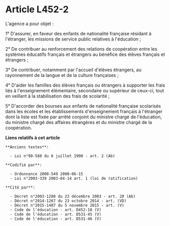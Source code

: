 # Article L452-2

L'agence a pour objet :

1° D'assurer, en faveur des enfants de nationalité française résidant à l'étranger, les missions de service public relatives
à l'éducation ;

2° De contribuer au renforcement des relations de coopération entre les systèmes éducatifs français et étrangers au bénéfice
des élèves français et étrangers ;

3° De contribuer, notamment par l'accueil d'élèves étrangers, au rayonnement de la langue et de la culture françaises ;

4° D'aider les familles des élèves français ou étrangers à supporter les frais liés à l'enseignement élémentaire, secondaire
ou supérieur de ceux-ci, tout en veillant à la stabilisation des frais de scolarité ;

5° D'accorder des bourses aux enfants de nationalité française scolarisés dans les écoles et les établissements
d'enseignement français à l'étranger dont la liste est fixée par arrêté conjoint du ministre chargé de l'éducation, du
ministre chargé des affaires étrangères et du ministre chargé de la coopération.

**Liens relatifs à cet article**

	**Anciens textes**:

	  - Loi n°90-588 du 6 juillet 1990 - art. 2 (Ab)

	**Codifié par**:

	  - Ordonnance 2000-549 2000-06-15
	  - Loi n°2003-339 2003-04-14 art. 1 (loi de ratification)

	**Cité par**:

	  - Décret n°2003-1288 du 23 décembre 2003 - art. 20 (Ab)
	  - Décret n°2014-1267 du 23 octobre 2014 - art. (VD)
	  - Décret n°2015-1407 du 5 novembre 2015 - art. (V)
	  - Code de l'éducation - art. D452-18 (V)
	  - Code de l'éducation - art. D531-45 (V)
	  - Code de l'éducation - art. D531-46 (V)
